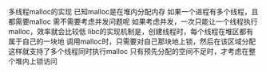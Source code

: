 多线程malloc的实现
已知malloc是在堆内分配内存
如果一个进程有多个线程，且都需要malloc
需不需要考虑并发问题呢
如果考虑并发，一次只能让一个线程执行malloc，效率就会比较低
libc的实现机制是，创建线程时，每个线程在堆区都有属于自己的一块地
调用malloc时，只需要对自己那块地上锁，然后在该区域分配
这样就支持了多个线程同时执行malloc
只有预先分配的空间不足时，才考虑在整个堆内上锁访问